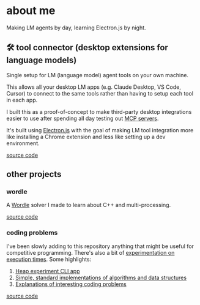 # about me

Making LM agents by day, learning Electron.js by night.

## 🛠️ tool connector (desktop extensions for language models)

Single setup for LM (language model) agent tools on your own machine.

This allows all your desktop LM apps (e.g. Claude Desktop, VS Code, Cursor) to connect to the same tools rather than having to setup each tool in each app.

I built this as a proof-of-concept to make third-party desktop integrations easier to use after spending all day testing out [MCP servers](https://modelcontextprotocol.io).

It's built using [Electron.js](https://www.electronjs.org) with the goal of making LM tool integration more like installing a Chrome extension and less like setting up a dev environment.

[source code](https://github.com/charlotte-zhuang/tool-connector)

## other projects

### wordle

A [Wordle](https://www.nytimes.com/games/wordle/index.html) solver I made to learn about C++ and multi-processing.

[source code](https://github.com/charlotte-zhuang/wordle)

### coding problems

I've been slowly adding to this repository anything that might be useful for competitive programming. There's also a bit of [experimentation on execution times](https://github.com/charlotte-zhuang/coding-problems/tree/main/science). Some highlights:

1. [Heap experiment CLI app](https://github.com/charlotte-zhuang/heap-experiments)
2. [Simple, standard implementations of algorithms and data structures](https://github.com/charlotte-zhuang/coding-problems/tree/main/useful-code)
3. [Explanations of interesting coding problems](https://github.com/charlotte-zhuang/coding-problems/tree/main/explanations)

[source code](https://github.com/charlotte-zhuang/coding-problems)
